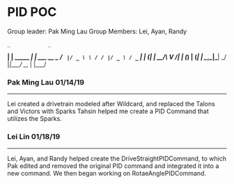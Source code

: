  # PID POC
 Group leader: Pak Ming Lau
 Group Members: Lei, Ayan, Randy
 
    _            _             
  __| | _____   _| | ___   __ _ 
 / _` |/ _ \ \ / / |/ _ \ / _` |
| (_| |  __/\ V /| | (_) | (_| |
 \__,_|\___| \_/ |_|\___/ \__, |
                          |___/ 

### Pak Ming Lau 01/14/19
--------------------------------
Lei created a drivetrain modeled after Wildcard, and replaced the Talons and Victors with Sparks
Tahsin helped me create a PID Command that utilizes the Sparks.

### Lei Lin 01/18/19
--------------------------------
Lei, Ayan, and Randy helped create the DriveStraightPIDCommand, to which Pak edited and removed the original PID command and integrated it into a new command. We then began working on RotaeAnglePIDCommand.